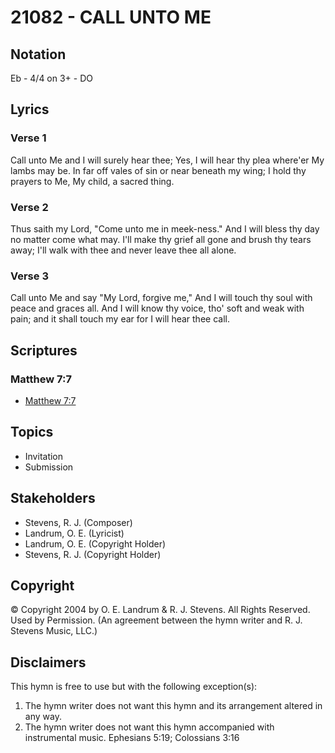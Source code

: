 # 21082 - CALL UNTO ME

## Notation

Eb - 4/4 on 3+ - DO

## Lyrics

### Verse 1

Call unto Me and I will surely hear thee; Yes, I will hear thy plea where'er My lambs may be. In far off vales of sin or near beneath my wing; I hold thy prayers to Me, My child, a sacred thing. 

### Verse 2

Thus saith my Lord, "Come unto me in meek-ness." And I will bless thy day no matter come what may. I'll make thy grief all gone and brush thy tears away; I'll walk with thee and never leave thee all alone.

### Verse 3

Call unto Me and say "My Lord, forgive me," And I will touch thy soul with peace and graces all. And I will know thy voice, tho' soft and weak with pain; and it shall touch my ear for I will hear thee call.


## Scriptures

### Matthew 7:7

- [Matthew 7:7](https://www.biblegateway.com/passage/?search=Matthew%207%3A7)


## Topics

- Invitation
- Submission

## Stakeholders

- Stevens, R. J. (Composer)
- Landrum, O. E. (Lyricist)
- Landrum, O. E. (Copyright Holder)
- Stevens, R. J. (Copyright Holder)

## Copyright

© Copyright 2004 by O. E. Landrum & R. J. Stevens. All Rights Reserved. Used by Permission.
(An agreement between the hymn writer and R. J. Stevens Music, LLC.)

## Disclaimers

This hymn is free to use but with the following exception(s):
1. The hymn writer does not want this hymn and its arrangement altered in any way.
2. The hymn writer does not want this hymn accompanied with instrumental music.
Ephesians 5:19; Colossians 3:16

